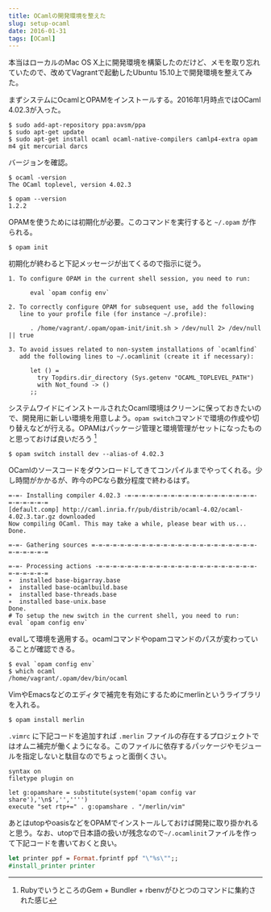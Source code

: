 ```yaml
---
title: OCamlの開発環境を整えた
slug: setup-ocaml
date: 2016-01-31
tags: [OCaml]
---
```


本当はローカルのMac OS X上に開発環境を構築したのだけど、メモを取り忘れていたので、改めてVagrantで起動したUbuntu 15.10上で開発環境を整えてみた。

まずシステムにOcamlとOPAMをインストールする。2016年1月時点ではOCaml 4.02.3が入った。

```
$ sudo add-apt-repository ppa:avsm/ppa
$ sudo apt-get update
$ sudo apt-get install ocaml ocaml-native-compilers camlp4-extra opam m4 git mercurial darcs
```

バージョンを確認。

```
$ ocaml -version
The OCaml toplevel, version 4.02.3

$ opam --version
1.2.2
```

OPAMを使うためには初期化が必要。このコマンドを実行すると `~/.opam` が作られる。

```
$ opam init
```

初期化が終わると下記メッセージが出てくるので指示に従う。

```
1. To configure OPAM in the current shell session, you need to run:

      eval `opam config env`

2. To correctly configure OPAM for subsequent use, add the following
   line to your profile file (for instance ~/.profile):

      . /home/vagrant/.opam/opam-init/init.sh > /dev/null 2> /dev/null || true

3. To avoid issues related to non-system installations of `ocamlfind`
   add the following lines to ~/.ocamlinit (create it if necessary):

      let () =
        try Topdirs.dir_directory (Sys.getenv "OCAML_TOPLEVEL_PATH")
        with Not_found -> ()
      ;;
```

システムワイドにインストールされたOcaml環境はクリーンに保っておきたいので、開発用に新しい環境を用意しよう。`opam switch`コマンドで環境の作成や切り替えなどが行える。OPAMはパッケージ管理と環境管理がセットになったものと思っておけば良いだろう [^1]

```
$ opam switch install dev --alias-of 4.02.3
```

OCamlのソースコードをダウンロードしてきてコンパイルまでやってくれる。少し時間がかかるが、昨今のPCなら数分程度で終わるはず。

```
=-=- Installing compiler 4.02.3 -=-=-=-=-=-=-=-=-=-=-=-=-=-=-=-=-=-=-=-=-=-=-=-=
[default.comp] http://caml.inria.fr/pub/distrib/ocaml-4.02/ocaml-4.02.3.tar.gz downloaded
Now compiling OCaml. This may take a while, please bear with us...
Done.

=-=- Gathering sources =-=-=-=-=-=-=-=-=-=-=-=-=-=-=-=-=-=-=-=-=-=-=-=-=-=-=-=-=

=-=- Processing actions -=-=-=-=-=-=-=-=-=-=-=-=-=-=-=-=-=-=-=-=-=-=-=-=-=-=-=-=
∗  installed base-bigarray.base
∗  installed base-ocamlbuild.base
∗  installed base-threads.base
∗  installed base-unix.base
Done.
# To setup the new switch in the current shell, you need to run:
eval `opam config env`
```

evalして環境を適用する。ocamlコマンドやopamコマンドのパスが変わっていることが確認できる。

```
$ eval `opam config env`
$ which ocaml
/home/vagrant/.opam/dev/bin/ocaml
```

VimやEmacsなどのエディタで補完を有効にするためにmerlinというライブラリを入れる。

```
$ opam install merlin
```

`.vimrc` に下記コードを追加すれば `.merlin` ファイルの存在するプロジェクトではオムニ補完が働くようになる。このファイルに依存するパッケージやモジュールを指定しないと駄目なのでちょっと面倒くさい。

```vim
syntax on
filetype plugin on

let g:opamshare = substitute(system('opam config var share'),'\n$','','''')
execute "set rtp+=" . g:opamshare . "/merlin/vim"
```

あとはutopやoasisなどをOPAMでインストールしておけば開発に取り掛かれると思う。なお、utopで日本語の扱いが残念なので`~/.ocamlinit`ファイルを作って下記コードを書いておくと良い。

```ocaml
let printer ppf = Format.fprintf ppf "\"%s\"";;
#install_printer printer
```

[^1]: RubyでいうところのGem + Bundler + rbenvがひとつのコマンドに集約された感じ
